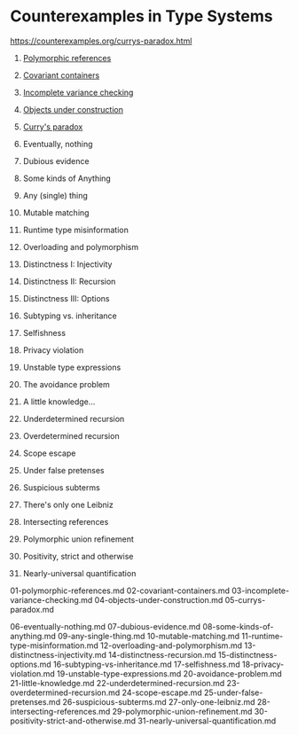 # Counterexamples in Type Systems

https://counterexamples.org/currys-paradox.html

1. [Polymorphic references](01-polymorphic-references.md)
2. [Covariant containers](02-covariant-containers.md)
3. [Incomplete variance checking](03-incomplete-variance-checking.md)
4. [Objects under construction](04-objects-under-construction.md)
5. [Curry's paradox](05-currys-paradox.md)

6. Eventually, nothing
7. Dubious evidence
8. Some kinds of Anything
9. Any (single) thing
10. Mutable matching
11. Runtime type misinformation
12. Overloading and polymorphism
13. Distinctness I: Injectivity
14. Distinctness II: Recursion
15. Distinctness III: Options
16. Subtyping vs. inheritance
17. Selfishness
18. Privacy violation
19. Unstable type expressions
20. The avoidance problem
21. A little knowledge...
22. Underdetermined recursion
23. Overdetermined recursion
24. Scope escape
25. Under false pretenses
26. Suspicious subterms
27. There's only one Leibniz
28. Intersecting references
29. Polymorphic union refinement
30. Positivity, strict and otherwise
31. Nearly-universal quantification

01-polymorphic-references.md
02-covariant-containers.md
03-incomplete-variance-checking.md
04-objects-under-construction.md
05-currys-paradox.md

06-eventually-nothing.md
07-dubious-evidence.md
08-some-kinds-of-anything.md
09-any-single-thing.md
10-mutable-matching.md
11-runtime-type-misinformation.md
12-overloading-and-polymorphism.md
13-distinctness-injectivity.md
14-distinctness-recursion.md
15-distinctness-options.md
16-subtyping-vs-inheritance.md
17-selfishness.md
18-privacy-violation.md
19-unstable-type-expressions.md
20-avoidance-problem.md
21-little-knowledge.md
22-underdetermined-recursion.md
23-overdetermined-recursion.md
24-scope-escape.md
25-under-false-pretenses.md
26-suspicious-subterms.md
27-only-one-leibniz.md
28-intersecting-references.md
29-polymorphic-union-refinement.md
30-positivity-strict-and-otherwise.md
31-nearly-universal-quantification.md
